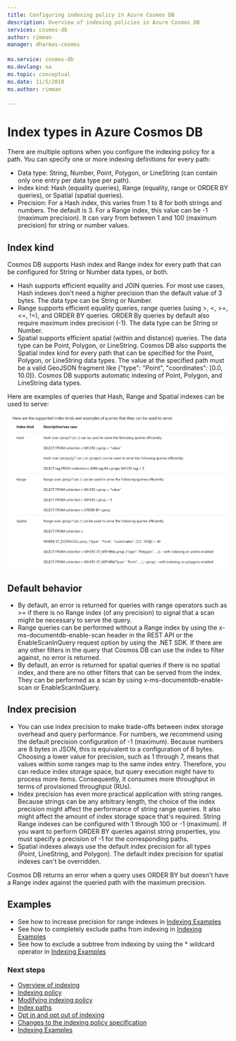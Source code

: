 ```yaml
---
title: Configuring indexing policy in Azure Cosmos DB
description: Overview of indexing policies in Azure Cosmos DB
services: cosmos-db
author: rimman
manager: dharmas-cosmos

ms.service: cosmos-db
ms.devlang: na
ms.topic: conceptual
ms.date: 11/5/2018
ms.author: rimman

---
```


# Index types in Azure Cosmos DB

There are multiple options when you configure the indexing policy for a path. You can specify one or more indexing definitions for every path:

- Data type: String, Number, Point, Polygon, or LineString (can contain only one entry per data type per path).
- Index kind: Hash (equality queries), Range (equality, range or ORDER BY queries), or Spatial (spatial queries).
- Precision: For a Hash index, this varies from 1 to 8 for both strings and numbers. The default is 3. For a Range index, this value can be -1 (maximum precision). It can vary from between 1 and 100 (maximum precision) for string or number values.

## Index kind

Cosmos DB supports Hash index and Range index for every path that can be configured for String or Number data types, or both.

- Hash supports efficient equality and JOIN queries. For most use cases, Hash indexes don't need a higher precision than the default value of 3 bytes. The data type can be String or Number.
- Range supports efficient equality queries, range queries (using >, <, >=, <=, !=), and ORDER BY queries. ORDER By queries by default also require maximum index precision (-1). The data type can be String or Number.
- Spatial supports efficient spatial (within and distance) queries. The data type can be Point, Polygon, or LineString. Cosmos DB also supports the Spatial index kind for every path that can be specified for the Point, Polygon, or LineString data types. The value at the specified path must be a valid GeoJSON fragment like {"type": "Point", "coordinates": [0.0, 10.0]}. Cosmos DB supports automatic indexing of Point, Polygon, and LineString data types.

Here are examples of queries that Hash, Range and Spatial indexes can be used to serve:

![Index types examples](./media/indexing/index-types-examples.png)

## Default behavior

- By default, an error is returned for queries with range operators such as >= if there is no Range index (of any precision) to signal that a scan might be necessary to serve the query.
- Range queries can be performed without a Range index by using the x-ms-documentdb-enable-scan header in the REST API or the EnableScanInQuery request option by using the .NET SDK. If there are any other filters in the query that Cosmos DB can use the index to filter against, no error is returned.
- By default, an error is returned for spatial queries if there is no spatial index, and there are no other filters that can be served from the index. They can be performed as a scan by using x-ms-documentdb-enable-scan or EnableScanInQuery.

## Index precision

- You can use index precision to make trade-offs between index storage overhead and query performance. For numbers, we recommend using the default precision configuration of -1 (maximum). Because numbers are 8 bytes in JSON, this is equivalent to a configuration of 8 bytes. Choosing a lower value for precision, such as 1 through 7, means that values within some ranges map to the same index entry. Therefore, you can reduce index storage space, but query execution might have to process more items. Consequently, it consumes more throughput in terms of provisioned throughput (RUs).
- Index precision has even more practical application with string ranges. Because strings can be any arbitrary length, the choice of the index precision might affect the performance of string range queries. It also might affect the amount of index storage space that's required. String Range indexes can be configured with 1 through 100 or -1 (maximum). If you want to perform ORDER BY queries against string properties, you must specify a precision of -1 for the corresponding paths.
- Spatial indexes always use the default index precision for all types (Point, LineString, and Polygon). The default index precision for spatial indexes can't be overridden.

Cosmos DB returns an error when a query uses ORDER BY but doesn't have a Range index against the queried path with the maximum precision.

## Examples
- See how to increase precision for range indexes in [Indexing Examples](TBD)
- See how to completely exclude paths from indexing in [Indexing Examples](TBD)
- See how to exclude a subtree from indexing by using the * wildcard operator in [Indexing Examples](TBD)

### Next steps
- [Overview of indexing](TBD)
- [Indexing policy](TBD)
- [Modifying indexing policy](TBD)
- [Index paths](TBD)
- [Opt in and opt out of indexing](TBD)
- [Changes to the indexing policy specification](TBD)
- [Indexing Examples](TBD)
